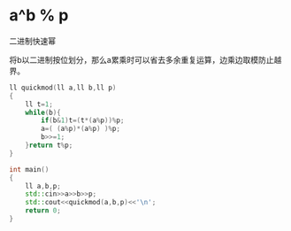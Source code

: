 # a^b % p

二进制快速幂

将b以二进制按位划分，那么a累乘时可以省去多余重复运算，边乘边取模防止越界。

```c++
ll quickmod(ll a,ll b,ll p)
{
    ll t=1;
    while(b){
        if(b&1)t=(t*(a%p))%p;
        a=( (a%p)*(a%p) )%p;
        b>>=1;
    }return t%p;
}

int main()
{
    ll a,b,p;
    std::cin>>a>>b>>p;
    std::cout<<quickmod(a,b,p)<<'\n';
    return 0;
}
```

